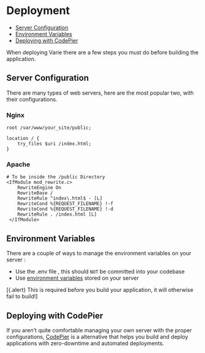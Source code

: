 # Deployment

- [Server Configuration](#server-configuration)
- [Environment Variables](#environment-variables)
- [Deploying with CodePier](#deploying-with-codepier)

When deploying Varie there are a few steps you must do before building the application.

## Server Configuration

There are many types of web servers, here are the most popular two, with their configurations.

### Nginx

```shell
root /var/www/your_site/public;

location / {
	try_files $uri /index.html;
}
```

### Apache

```shell
# To be inside the /public Directory
<IfModule mod_rewrite.c>
    RewriteEngine On
    RewriteBase /
    RewriteRule ^index\.html$ - [L]
    RewriteCond %{REQUEST_FILENAME} !-f
    RewriteCond %{REQUEST_FILENAME} !-d
    RewriteRule . /index.html [L]
 </IfModule>
```

## Environment Variables

There are a couple of ways to manage the environment variables on your server :

- Use the .env file , this should `NOT` be committed into your codebase
- Use [environment variables](https://help.ubuntu.com/community/EnvironmentVariables) stored on your server

[{.alert} This is required before you build your application, it will otherwise fail to build!]

## Deploying with CodePier

If you aren't quite comfortable managing your own server with the proper
configurations, [CodePier](https://codepier.io) is a alternative that
helps you build and deploy applications with zero-downtime and
automated deployments.
